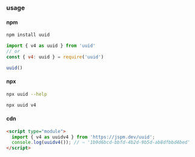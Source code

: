 ### usage

#### npm

```bash
npm install uuid
```

```js
import { v4 as uuid } from 'uuid'
// or
const { v4: uuid } = require('uuid')

uuid()
```

#### npx

```bash
npx uuid --help

npx uuid v4
```

#### cdn

```html
<script type="module">
  import { v4 as uuidv4 } from 'https://jspm.dev/uuid';
  console.log(uuidv4()); // ⇨ '1b9d6bcd-bbfd-4b2d-9b5d-ab8dfbbd4bed'
</script>
```
